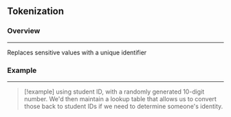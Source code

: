 ## **Tokenization**

### Overview 
---
Replaces sensitive values with a unique identifier 

### Example 
---
>[!example]
>using student ID, with a randomly generated 10-digit number. We'd then maintain a lookup table that allows us to convert those back to student IDs if we need to determine someone's identity.



